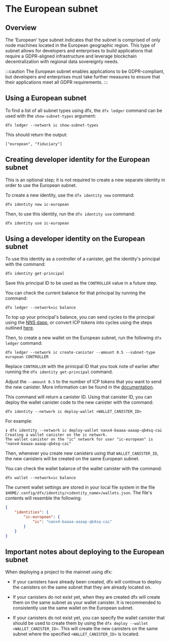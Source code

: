 # The European subnet

## Overview

The 'European' type subnet indicates that the subnet is comprised of only node machines located in the European geographic region. This type of subnet allows for developers and enterprises to build applications that require a GDPR-aligned infrastructure and leverage blockchain decentralization with regional data sovereignty needs.

:::caution
The European subnet enables applications to be GDPR-compliant, but developers and enterprises must take further measures to ensure that their applications meet all GDPR requirements.
:::

## Using a European subnet

To find a list of all subnet types using dfx, the `dfx ledger` command can be used with the `show-subnet-types` argument:

```
dfx ledger --network ic show-subnet-types
```

This should return the output:

```
["european", "fiduciary"]
```

## Creating developer identity for the European subnet

This is an optional step; it is not required to create a new separate identity in order to use the European subnet.

To create a new identity, use the `dfx identity new` command:

```
dfx identity new ic-european
```

Then, to use this identity, run the `dfx identity use` command:

```
dfx identity use ic-european
```

## Using a developer identity on the European subnet

To use this identity as a controller of a canister, get the identity's principal with the command:

```
dfx identity get-principal
```

Save this principal ID to be used as the `CONTROLLER` value in a future step.

You can check the current balance for that principal by running the command:

```
dfx ledger --network=ic balance
```

To top up your principal's balance, you can send cycles to the principal using the [NNS dapp](https://nns.ic0.app/wallet/), or convert ICP tokens into cycles using the steps outlined [here](/docs/current/tutorials/developer-journey/level-1/1.4-using-cycles#converting-icp-tokens-to-cycles).

Then, to create a new wallet on the European subnet, run the following `dfx ledger` command:

```
dfx ledger --network ic create-canister --amount 0.5 --subnet-type european CONTROLLER
```

Replace `CONTROLLER` with the prinicpal ID that you took note of earlier after running the `dfx identity get-principal` command.

Adjust the `--amount 0.5` to the number of ICP tokens that you want to send the new canister. More information can be found in the [documentation](/docs/current/references/cli-reference/dfx-ledger/#options). 

This command will return a canister ID. Using that canister ID, you can deploy the wallet canister code to the new canister with the command:

```
dfx identity --network ic deploy-wallet <WALLET_CANISTER_ID>
```

For example:

```
❯ dfx identity --network ic deploy-wallet nanx4-baaaa-aaaap-qb4sq-cai
Creating a wallet canister on the ic network.
The wallet canister on the "ic" network for user "ic-european" is "nanx4-baaaa-aaaap-qb4sq-cai"
```

Then, whenever you create new canisters using that `WALLET_CANISTER_ID`, the new canisters will be created on the same European subnet.

You can check the wallet balance of the wallet canister with the command:

```
dfx wallet --network=ic balance
```

The current wallet settings are stored in your local file system in the file `$HOME/.config/dfx/identity/<identity_name>/wallets.json`. The file's contents will resemble the following:

```json
{
    "identities": {
        "ic-european": {
            "ic": "nanx4-baaaa-aaaap-qb4sq-cai"
        }
    }
}
```

## Important notes about deploying to the European subnet

When deploying a project to the mainnet using dfx:

- If your canisters have already been created, dfx will continue to deploy the canisters on the same subnet that they are already located on.

- If your canisters do not exist yet, when they are created dfx will create them on the same subnet as your wallet canister. It is recommended to consistently use the same wallet on the European subnet. 

- If your canisters do not exist yet, you can specify the wallet canister that should be used to create them by using the `dfx deploy --wallet <WALLET_CANISTER_ID>`. This will create the new canisters on the same subnet where the specified `<WALLET_CANISTER_ID>` is located.
